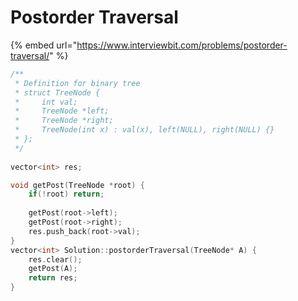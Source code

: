 # Postorder Traversal

{% embed url="https://www.interviewbit.com/problems/postorder-traversal/" %}

```cpp
/**
 * Definition for binary tree
 * struct TreeNode {
 *     int val;
 *     TreeNode *left;
 *     TreeNode *right;
 *     TreeNode(int x) : val(x), left(NULL), right(NULL) {}
 * };
 */
 
vector<int> res;

void getPost(TreeNode *root) {
    if(!root) return;
    
    getPost(root->left);
    getPost(root->right);
    res.push_back(root->val);
}
vector<int> Solution::postorderTraversal(TreeNode* A) {
    res.clear();
    getPost(A);
    return res;
}

```
